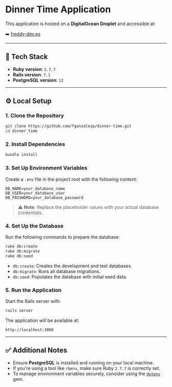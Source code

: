 # Dinner Time Application

This application is hosted on a **DigitalOcean Droplet** and accessible at:

➡️ [freddy-dev.es](http://freddy-dev.es)

---

## 🚀 Tech Stack

- **Ruby version**: `2.7.7`
- **Rails version**: `7.1`
- **PostgreSQL version**: `12`

---

## ⚙️ Local Setup

### 1. Clone the Repository

```bash
git clone https://github.com/fgonzalezp/dinner-time.git
cd dinner_time
```

### 2. Install Dependencies

```bash
bundle install
```

### 3. Set Up Environment Variables

Create a `.env` file in the project root with the following content:

```env
DB_NAME=your_database_name
DB_USER=your_database_user
DB_PASSWORD=your_database_password
```

> ⚠️ **Note**: Replace the placeholder values with your actual database credentials.

### 4. Set Up the Database

Run the following commands to prepare the database:

```bash
rake db:create
rake db:migrate
rake db:seed
```

- `db:create`: Creates the development and test databases.
- `db:migrate`: Runs all database migrations.
- `db:seed`: Populates the database with initial seed data.

### 5. Run the Application

Start the Rails server with:

```bash
rails server
```

The application will be available at:

```
http://localhost:3000
```

---

## ✅ Additional Notes

- Ensure **PostgreSQL** is installed and running on your local machine.
- If you're using a tool like `rbenv`, make sure Ruby `2.7.7` is correctly set.
- To manage environment variables securely, consider using the [`dotenv`](https://github.com/bkeepers/dotenv) gem.


